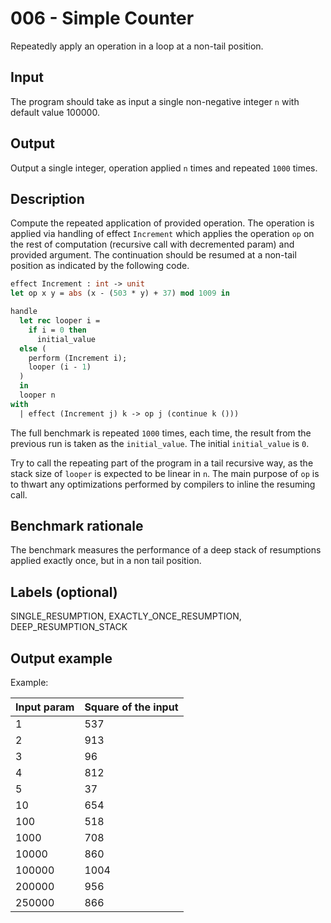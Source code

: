 # 006 - Simple Counter

Repeatedly apply an operation in a loop at a non-tail position.

## Input

The program should take as input a single non-negative integer `n` with default value 100000.

## Output

Output a single integer, operation applied `n` times and repeated `1000` times.

## Description

Compute the repeated application of provided operation. The operation is applied via handling of effect `Increment` which applies the operation `op` on the rest of computation (recursive call with decremented param) and provided argument. The continuation should be resumed at a non-tail position as indicated by the following code.

```ocaml
effect Increment : int -> unit
let op x y = abs (x - (503 * y) + 37) mod 1009 in

handle
  let rec looper i = 
    if i = 0 then
      initial_value
  else ( 
    perform (Increment i);
    looper (i - 1)
  )
  in
  looper n
with
  | effect (Increment j) k -> op j (continue k ()))
```

The full benchmark is repeated `1000` times, each time, the result from the previous run is taken as the `initial_value`. The initial `initial_value` is `0`. 

Try to call the repeating part of the program in a tail recursive way, as the stack size of `looper` is expected to be linear in `n`.  The main purpose of `op` is to thwart any optimizations performed by compilers to inline the resuming call.

## Benchmark rationale

The benchmark measures the performance of a deep stack of resumptions applied exactly once, but in a non tail position.

## Labels (optional)

SINGLE_RESUMPTION, EXACTLY_ONCE_RESUMPTION, DEEP_RESUMPTION_STACK

## Output example

Example:

| Input param | Square of the input |
|--------|---------------------|
| 1 | 537 |
| 2 | 913 |
| 3 | 96 |
| 4 | 812 |
| 5 | 37 |
| 10 | 654 |
| 100 | 518 |
| 1000 | 708 |
| 10000 | 860 |
| 100000 | 1004 |
| 200000 | 956 |
| 250000 | 866 |
